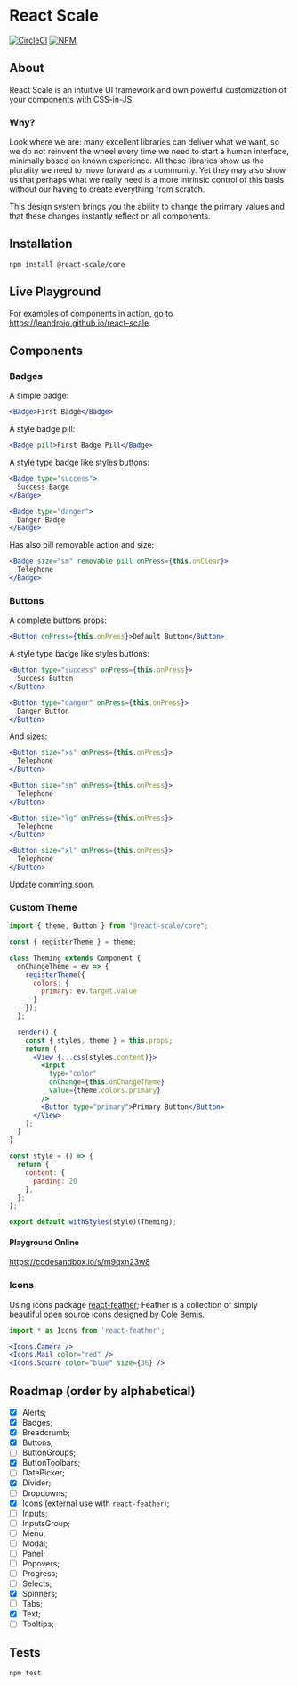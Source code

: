 # React Scale

[![CircleCI](https://circleci.com/gh/leandrojo/react-scale/tree/master.svg?style=shield)](https://circleci.com/gh/leandrojo/react-scale/tree/master)
[![NPM](https://img.shields.io/npm/v/@react-scale/core.svg)](https://www.npmjs.com/package/@react-scale/core)

## About

React Scale is an intuitive UI framework and own powerful customization of your components with CSS-in-JS.

### Why?

Look where we are: many excellent libraries can deliver what we want, so we do not reinvent the wheel every time we need to start a human interface, minimally based on known experience. All these libraries show us the plurality we need to move forward as a community. Yet they may also show us that perhaps what we really need is a more intrinsic control of this basis without our having to create everything from scratch.

This design system brings you the ability to change the primary values and that these changes instantly reflect on all components.

## Installation

`npm install @react-scale/core`

## Live Playground

For examples of components in action, go to https://leandrojo.github.io/react-scale.

## Components

### Badges

A simple badge:

```jsx
<Badge>First Badge</Badge>
```

A style badge pill:

```jsx
<Badge pill>First Badge Pill</Badge>
```

A style type badge like styles buttons:

```jsx
<Badge type="success">
  Success Badge
</Badge>

<Badge type="danger">
  Danger Badge
</Badge>
```

Has also pill removable action and size:

```jsx
<Badge size="sm" removable pill onPress={this.onClear}>
  Telephone
</Badge>
```

### Buttons

A complete buttons props:

```jsx
<Button onPress={this.onPress}>Default Button</Button>
```

A style type badge like styles buttons:

```jsx
<Button type="success" onPress={this.onPress}>
  Success Button
</Button>

<Button type="danger" onPress={this.onPress}>
  Danger Button
</Button>
```

And sizes:

```jsx
<Button size="xs" onPress={this.onPress}>
  Telephone
</Button>

<Button size="sm" onPress={this.onPress}>
  Telephone
</Button>

<Button size="lg" onPress={this.onPress}>
  Telephone
</Button>

<Button size="xl" onPress={this.onPress}>
  Telephone
</Button>
```

Update comming soon.

### Custom Theme

```jsx
import { theme, Button } from "@react-scale/core";

const { registerTheme } = theme;

class Theming extends Component {
  onChangeTheme = ev => {
    registerTheme({
      colors: {
        primary: ev.target.value
      }
    });
  };

  render() {
    const { styles, theme } = this.props;
    return (
      <View {...css(styles.content)}>
        <input
          type="color"
          onChange={this.onChangeTheme}
          value={theme.colors.primary}
        />
        <Button type="primary">Primary Button</Button>
      </View>
    );
  }
}

const style = () => {
  return {
    content: {
      padding: 20
    },
  };
};

export default withStyles(style)(Theming);
```

#### Playground Online

https://codesandbox.io/s/m9qxn23w8

### Icons

Using icons package [react-feather](https://github.com/carmelopullara/react-feather); Feather is a collection of simply beautiful open source icons designed by [Cole Bemis](https://github.com/colebemis/).

```jsx
import * as Icons from 'react-feather';

<Icons.Camera />
<Icons.Mail color="red" />
<Icons.Square color="blue" size={36} />
```

## Roadmap (order by alphabetical)

- [x] Alerts;
- [x] Badges;
- [x] Breadcrumb;
- [x] Buttons;
- [ ] ButtonGroups;
- [x] ButtonToolbars;
- [ ] DatePicker;
- [x] Divider;
- [ ] Dropdowns;
- [x] Icons (external use with `react-feather`);
- [ ] Inputs;
- [ ] InputsGroup;
- [ ] Menu;
- [ ] Modal;
- [ ] Panel;
- [ ] Popovers;
- [ ] Progress;
- [ ] Selects;
- [x] Spinners;
- [ ] Tabs;
- [x] Text;
- [ ] Tooltips;

## Tests

`npm test`

